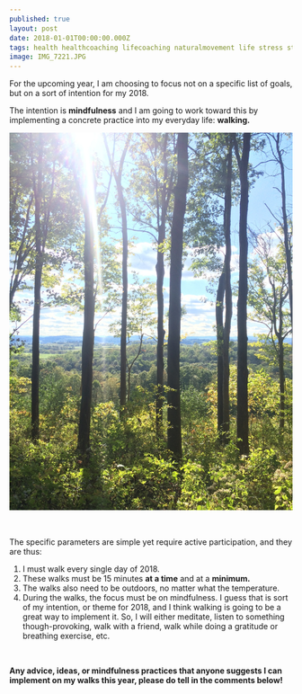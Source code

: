 ```yaml
---
published: true
layout: post
date: 2018-01-01T00:00:00.000Z
tags: health healthcoaching lifecoaching naturalmovement life stress stressmanagement lifestyle coaching food self-improvement exercise diet nutrition chekcoach chekinstitute goals
image: IMG_7221.JPG
---
```


For the upcoming year, I am choosing to focus not on a specific list of goals, but on a sort of intention for my 2018.

The intention is **mindfulness** and I am going to work toward this by implementing a concrete practice into my everyday life: **walking.**

![IMG_7221.JPG](/content/IMG_7221.JPG)

<br>

The specific parameters are simple yet require active participation, and they are thus:

1. I must walk every single day of 2018.
2. These walks must be 15 minutes **at a time** and at a **minimum.**
3. The walks also need to be outdoors, no matter what the temperature.
4. During the walks, the focus must be on mindfulness. I guess that is sort of my intention, or theme for 2018, and I think walking is going to be a great way to implement it. So, I will either meditate, listen to something though-provoking, walk with a friend, walk while doing a gratitude or breathing exercise, etc.

<br>

**Any advice, ideas, or mindfulness practices that anyone suggests I can implement on my walks this year, please do tell in the comments below!**

